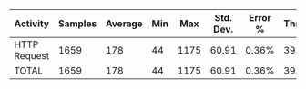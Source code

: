 | Activity       | Samples | Average | Min | Max  | Std. Dev. | Error % | Throughput | Received KB/sec | Sent KB/sec | Avg. Bytes  |
|----------------|---------|---------|-----|------|-----------|---------|------------|-----------------|-------------|-------------|
| HTTP Request   | 1659    | 178     | 44  | 1175 | 60.91     | 0.36%   | 39.91627   | 129.13          | 4.74        | 3312.5      |
| TOTAL          | 1659    | 178     | 44  | 1175 | 60.91     | 0.36%   | 39.91627   | 129.13          | 4.74        | 3312.5      |
